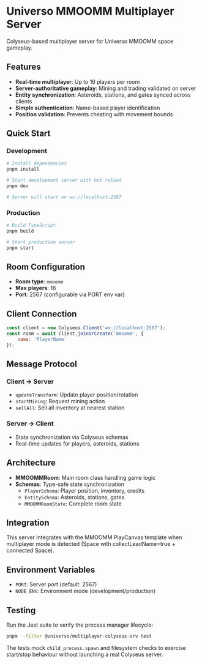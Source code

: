 # Universo MMOOMM Multiplayer Server

Colyseus-based multiplayer server for Universo MMOOMM space gameplay.

## Features

- **Real-time multiplayer**: Up to 16 players per room
- **Server-authoritative gameplay**: Mining and trading validated on server
- **Entity synchronization**: Asteroids, stations, and gates synced across clients
- **Simple authentication**: Name-based player identification
- **Position validation**: Prevents cheating with movement bounds

## Quick Start

### Development

```bash
# Install dependencies
pnpm install

# Start development server with hot reload
pnpm dev

# Server will start on ws://localhost:2567
```

### Production

```bash
# Build TypeScript
pnpm build

# Start production server
pnpm start
```

## Room Configuration

- **Room type**: `mmoomm`
- **Max players**: 16
- **Port**: 2567 (configurable via PORT env var)

## Client Connection

```javascript
const client = new Colyseus.Client('ws://localhost:2567');
const room = await client.joinOrCreate('mmoomm', { 
    name: 'PlayerName' 
});
```

## Message Protocol

### Client → Server

- `updateTransform`: Update player position/rotation
- `startMining`: Request mining action
- `sellAll`: Sell all inventory at nearest station

### Server → Client

- State synchronization via Colyseus schemas
- Real-time updates for players, asteroids, stations

## Architecture

- **MMOOMMRoom**: Main room class handling game logic
- **Schemas**: Type-safe state synchronization
  - `PlayerSchema`: Player position, inventory, credits
  - `EntitySchema`: Asteroids, stations, gates
  - `MMOOMMRoomState`: Complete room state

## Integration

This server integrates with the MMOOMM PlayCanvas template when multiplayer mode is detected (Space with collectLeadName=true + connected Space).

## Environment Variables

- `PORT`: Server port (default: 2567)
- `NODE_ENV`: Environment mode (development/production)

## Testing

Run the Jest suite to verify the process manager lifecycle:

```bash
pnpm --filter @universo/multiplayer-colyseus-srv test
```

The tests mock `child_process.spawn` and filesystem checks to exercise start/stop behaviour without launching a real Colyseus server.
